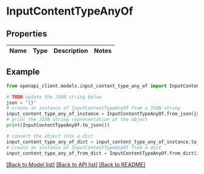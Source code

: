 # InputContentTypeAnyOf


## Properties

Name | Type | Description | Notes
------------ | ------------- | ------------- | -------------

## Example

```python
from openapi_client.models.input_content_type_any_of import InputContentTypeAnyOf

# TODO update the JSON string below
json = "{}"
# create an instance of InputContentTypeAnyOf from a JSON string
input_content_type_any_of_instance = InputContentTypeAnyOf.from_json(json)
# print the JSON string representation of the object
print(InputContentTypeAnyOf.to_json())

# convert the object into a dict
input_content_type_any_of_dict = input_content_type_any_of_instance.to_dict()
# create an instance of InputContentTypeAnyOf from a dict
input_content_type_any_of_from_dict = InputContentTypeAnyOf.from_dict(input_content_type_any_of_dict)
```
[[Back to Model list]](../README.md#documentation-for-models) [[Back to API list]](../README.md#documentation-for-api-endpoints) [[Back to README]](../README.md)


